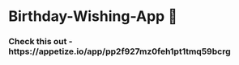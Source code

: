 <h1>Birthday-Wishing-App 🎂</h1>
<h3>Check this out - https://appetize.io/app/pp2f927mz0feh1pt1tmq59bcrg</h3>

